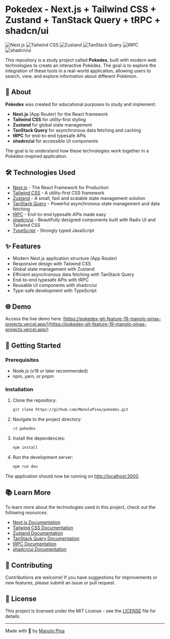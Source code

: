 # Pokedex - Next.js + Tailwind CSS + Zustand + TanStack Query + tRPC + shadcn/ui

![Next.js](https://img.shields.io/badge/Next.js-000000?style=for-the-badge&logo=nextdotjs&logoColor=white)
![Tailwind CSS](https://img.shields.io/badge/Tailwind_CSS-38B2AC?style=for-the-badge&logo=tailwind-css&logoColor=white)
![Zustand](https://img.shields.io/badge/-Zustand-764ABC?style=for-the-badge)
![TanStack Query](https://img.shields.io/badge/TanStack%20Query-FF4154?style=for-the-badge&logo=react-query&logoColor=white)
![tRPC](https://img.shields.io/badge/-tRPC-2596be?style=for-the-badge)
![shadcn/ui](https://img.shields.io/badge/-shadcn/ui-000000?style=for-the-badge)

This repository is a study project called **Pokedex**, built with modern web technologies to create an interactive Pokédex. The goal is to explore the integration of these tools in a real-world application, allowing users to search, view, and explore information about different Pokémon.

## 📌 About

**Pokedex** was created for educational purposes to study and implement:

- **Next.js** (App Router) for the React framework
- **Tailwind CSS** for utility-first styling
- **Zustand** for global state management
- **TanStack Query** for asynchronous data fetching and caching
- **tRPC** for end-to-end typesafe APIs
- **shadcn/ui** for accessible UI components

The goal is to understand how these technologies work together in a Pokédex-inspired application.

## 🛠️ Technologies Used

- [Next.js](https://nextjs.org/) - The React Framework for Production
- [Tailwind CSS](https://tailwindcss.com/) - A utility-first CSS framework
- [Zustand](https://github.com/pmndrs/zustand) - A small, fast and scalable state management solution
- [TanStack Query](https://tanstack.com/query/latest) - Powerful asynchronous state management and data fetching
- [tRPC](https://trpc.io/) - End-to-end typesafe APIs made easy
- [shadcn/ui](https://ui.shadcn.com/) - Beautifully designed components built with Radix UI and Tailwind CSS
- [TypeScript](https://www.typescriptlang.org/) - Strongly typed JavaScript

## ✨ Features

- Modern Next.js application structure (App Router)
- Responsive design with Tailwind CSS
- Global state management with Zustand
- Efficient asynchronous data fetching with TanStack Query
- End-to-end typesafe APIs with tRPC
- Reusable UI components with shadcn/ui
- Type-safe development with TypeScript

## 🌐 Demo

Access the live demo here: [https://pokedex-git-feature-19-manolo-pinas-projects.vercel.app/](https://pokedex-git-feature-19-manolo-pinas-projects.vercel.app/)

## 🚀 Getting Started

### Prerequisites

- Node.js (v18 or later recommended)
- npm, yarn, or pnpm

### Installation

1. Clone the repository:
   ```bash
   git clone https://github.com/ManoloPina/pokedex.git
   ```
2. Navigate to the project directory:
   ```bash
   cd pokedex
   ```
3. Install the dependencies:
   ```bash
   npm install
   ```
4. Run the development server:
   ```bash
   npm run dev
   ```

The application should now be running on [http://localhost:3000](http://localhost:3000).

## 📚 Learn More

To learn more about the technologies used in this project, check out the following resources:

- [Next.js Documentation](https://nextjs.org/docs)
- [Tailwind CSS Documentation](https://tailwindcss.com/docs)
- [Zustand Documentation](https://github.com/pmndrs/zustand#readme)
- [TanStack Query Documentation](https://tanstack.com/query/latest/docs/overview)
- [tRPC Documentation](https://trpc.io/docs)
- [shadcn/ui Documentation](https://ui.shadcn.com/docs)

## 🤝 Contributing

Contributions are welcome! If you have suggestions for improvements or new features, please submit an issue or pull request.

## 📄 License

This project is licensed under the MIT License - see the [LICENSE](LICENSE) file for details.

---

Made with 💙 by [Manolo Pina](https://github.com/ManoloPina)
